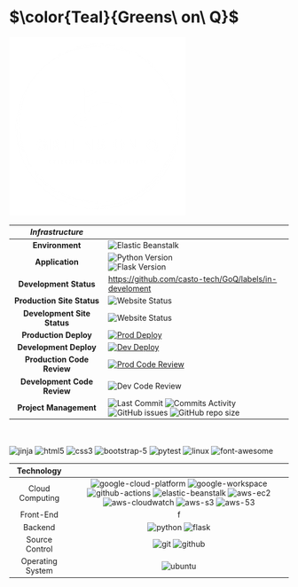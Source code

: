 # $\color{Teal}{Greens\ on\ Q}$


![Greens on Q](./static/logo/_White_logo_no_background.png)

 | **_Infrastructure_** | |
 |:-:|:-|
 | **Environment** | ![Elastic Beanstalk](https://img.shields.io/badge/AWS-Elastic%20Beanstalk-success?logo=amazonwebservices) |
 | **Application** | ![Python Version](https://img.shields.io/badge/python-v3.12-blue.svg?logo=python&logoColor=FFD43B) <br> ![Flask Version](https://img.shields.io/badge/Flask-v3.0.3-blue.svg?logo=Flask)  |
 | **Development Status** | https://github.com/casto-tech/GoQ/labels/in-develoment |
 | **Production Site Status** |  ![Website Status](https://img.shields.io/website?url=https://cast.tech&up_message=Online&down_message=Offline&cacheSeconds=30&label=greensonq.com) |
 | **Development Site Status** |  ![Website Status](https://img.shields.io/website?url=http://dev.casto.tech&up_message=Online&down_message=Offline&cacheSeconds=30&label=dev.greensonq.com) |
 | **Production Deploy** | [![Prod Deploy](https://github.com/casto-tech/GoQ/actions/workflows/w-dev-deploy.yml/badge.svg)](https://github.com/casto-tech/GoQ/actions/workflows/w-dev-deploy.yml) |
 | **Development Deploy** | [![Dev Deploy](https://github.com/casto-tech/GoQ/actions/workflows/w-dev-deploy.yml/badge.svg)](https://github.com/casto-tech/GoQ/actions/workflows/w-dev-deploy.yml) |
 | **Production Code Review** | [![Prod Code Review](https://github.com/casto-tech/GoQ/actions/workflows/w-prod_code_checks.yml/badge.svg)](https://github.com/casto-tech/GoQ/actions/workflows/w-prod_code_checks.yml) |
 | **Development Code Review** | ![Dev Code Review](https://github.com/casto-tech/GoQ/actions/workflows/w-dev_code_checks.yml/badge.svg) |
 | **Project Management** | ![Last Commit](https://img.shields.io/github/last-commit/casto-tech/GoQ.svg?logo=git) ![Commits Activity](https://img.shields.io/github/commit-activity/y/casto-tech/GoQ.svg?logo=git)<br> ![GitHub issues](https://img.shields.io/github/issues/casto-tech/GoQ?logo=git) ![GitHub repo size](https://img.shields.io/github/repo-size/casto-tech/GoQ.svg?logo=git)  |

<br>
<br>

<img alt="jinja" src="https://img.shields.io/badge/-Jinja-ffffff?style=flat-square&logo=jinja&logoColor=red" />
<img alt="html5" src="https://img.shields.io/badge/-HTML5-1a73e8?style=flat-square&logo=HTML5&logoColor=white" />
<img alt="css3" src="https://img.shields.io/badge/-CSS3-1a73e8?style=flat-square&logo=CSS3&logoColor=white" />
<img alt="bootstrap-5" src="https://img.shields.io/badge/-Bootstrap 5-ffffff?style=flat-square&logo=bootstrap&logoColor=purplw" />
<img alt="pytest" src="https://img.shields.io/badge/-Pytest-1a73e8?style=flat-square&logo=pytest&logoColor=white" />
<img alt="linux" src="https://img.shields.io/badge/-Linux-000000?style=flat-square&logo=linux&logoColor=white" />
<img alt="font-awesome" src="https://img.shields.io/badge/-Font Awesome-1a73e8?style=flat-square&logo=fontawesome&logoColor=white" />


| Technology |    |
| :--------------:|:---:|
| Cloud Computing | ![google-cloud-platform](https://img.shields.io/badge/-Google_Cloud_Platform-4285F4?style=flat-square&logo=google-cloud&logoColor=FF7143) ![google-workspace](https://img.shields.io/badge/-Google_Workspace-4285F4?style=flat-square&logo=google&logoColor=FF7143)  ![github-actions](https://img.shields.io/badge/-Github_Actions-2088FF?style=flat-square&logo=github-actions&logoColor=white) ![elastic-beanstalk](https://img.shields.io/badge/-Elastic%20Beanstalk-232f3e?style=flat-square&logo=amazonsimpleemailservice&logoColor=FF9900) ![aws-ec2](https://img.shields.io/badge/-Amazon%20EC2-232f3e?style=flat-square&logo=amazon-ec2&logoColor=FF9900) ![aws-cloudwatch](https://img.shields.io/badge/-Cloudwatch-232f3e?style=flat-square&logo=amazon-cloudwatch&logoColor=FF9900) ![aws-s3](https://img.shields.io/badge/-Amazon%20S3-232f3e?style=flat-square&logo=amazon-s3&logoColor=FF9900) ![aws-53](https://img.shields.io/badge/-Route%2053-232f3e?style=flat-square&logo=amazon-route-53&logoColor=FF9900) |  
| Front-End       | f   |
| Backend         | ![python](https://img.shields.io/badge/-Python-4584b6?style=flat-square&logo=python&logoColor=ffde57) ![flask](https://img.shields.io/badge/-Flask-ffffff?style=flat-square&logo=flask&logoColor=black)  |
| Source Control  | ![git](https://img.shields.io/badge/-Git-F05032?style=flat-square&logo=git&logoColor=white) ![github](https://img.shields.io/badge/-Github-CC6042?style=flat-square&logo=github&logoColor=white) |
| Operating System | ![ubuntu](https://img.shields.io/badge/-Ubuntu-E95420?style=flat-square&logo=ubuntu&logoColor=06051F) |


